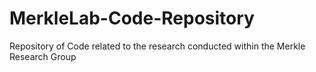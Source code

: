 # MerkleLab-Code-Repository
Repository of Code related to the research conducted within the Merkle Research Group
